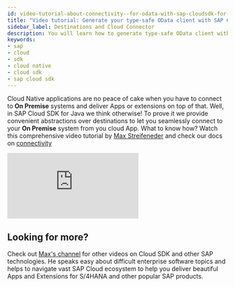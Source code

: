 ```yaml
---
id: video-tutorial-about-connectivity--for-odata-with-sap-cloudsdk-for-java
title: "Video tutorial: Generate your type-safe OData client with SAP Cloud SDK for Java"
sidebar_label: Destinations and Cloud Connector
description: You will learn how to generate type-safe OData client with Cloud SDK for Java and learn about consuming Workflow service via its REST API on SAP Cloud Platform
keywords:
- sap
- cloud
- sdk
- cloud native
- cloud sdk
- sap cloud sdk
---
```


Cloud Native applications are no peace of cake when you have to connect to **On Premise** systems and deliver Apps or extensions on top of that. Well, in SAP Cloud SDK for Java we think otherwise! To prove it we provide convenient abstractions over destinations to let you seamlessly connect to your **On Premise** system from you cloud App. What to know how? Watch this comprehensive video tutorial by [Max Streifeneder](https://www.youtube.com/channel/UCkzNZP9fzLxRyhnGT2ziSRw) and check our docs on [connectivity](../features/connectivity/sdk-connectivity-destination-service)

<div class="sdk-video-container">
<iframe class="sdk-video" src="https://www.youtube.com/embed/Ky1R0Yq-zKg" frameborder="0" allow="accelerometer; autoplay; encrypted-media; gyroscope; picture-in-picture" allowfullscreen></iframe>
</div>

## Looking for more? ##

Check out [Max's channel](https://www.youtube.com/channel/UCkzNZP9fzLxRyhnGT2ziSRw) for other videos on Cloud SDK and other SAP technologies. He speaks easy about difficult enterprise software topics and helps to navigate vast SAP Cloud ecosystem to help you deliver beautiful Apps and Extensions for S/4HANA and other popular SAP products.
